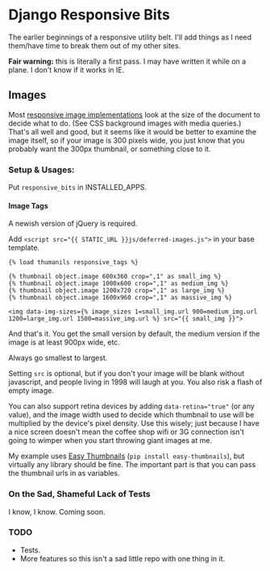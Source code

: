 Django Responsive Bits
======================

The earlier beginnings of a responsive utility belt. I'll add things as I need 
them/have time to break them out of my other sites.

**Fair warning:** this is literally a first pass. I may have written it while on a plane. I don't know if it works in IE.

## Images

Most [responsive image implementations](https://github.com/scottjehl/picturefill) look at the size of the document to decide what to do.
(See CSS background images with media queries.) 
That's all well and good, but it seems like it would be better to examine the image itself,
so if your image is 300 pixels wide, you just know that you probably want the 300px thumbnail,
or something close to it.

### Setup &amp; Usages:

Put `responsive_bits` in INSTALLED_APPS.

#### Image Tags

A newish version of jQuery is required.

Add `<script src="{{ STATIC_URL }}js/deferred-images.js">` in your base template.

    {% load thumanils responsive_tags %}
    
    {% thumbnail object.image 600x360 crop=",1" as small_img %}
    {% thumbnail object.image 1000x600 crop=",1" as medium_img %}
    {% thumbnail object.image 1200x720 crop=",1" as large_img %}
    {% thumbnail object.image 1600x960 crop=",1" as massive_img %}

    <img data-img-sizes={% image_sizes 1=small_img.url 900=medium_img.url 1200=large_img.url 1500=massive_img.url %} src="{{ small_img }}">

And that's it. You get the small version by default, the medium version if the image is at least 900px wide, etc.

Always go smallest to largest.

Setting `src` is optional, but if you don't your image will be blank without javascript, and people living in 1998 will laugh at you. You also risk a flash of empty image.

You can also support retina devices by adding `data-retina="true"` (or any value), and the image width used to decide which thumbnail to use will be multiplied by the device's pixel density. Use this wisely; just because I have a nice screen
doesn't mean the coffee shop wifi or 3G connection isn't going to wimper when you start throwing giant images at me.

My example uses [Easy Thumbnails](https://github.com/SmileyChris/easy-thumbnails) (`pip install easy-thumbnails`), but virtually any library should be fine. The important part is that you can pass the thumbnail urls in as variables.


### On the Sad, Shameful Lack of Tests

I know, I know. Coming soon.


### TODO

* Tests.
* More features so this isn't a sad little repo with one thing in it.


